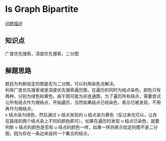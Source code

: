 # Is Graph Bipartite

[问题描述](https://leetcode.com/problems/is-graph-bipartite/)

## 知识点

广度优先搜索，深度优先搜索，二分图

## 解题思路

题目为判断给定的图是否为二分图，可以利用染色法解决。  
利用广度优先搜索或是深度优先搜索遍历图，在遍历的同时为结点染色，颜色只有两种，分别为绿色和黄色。由于图可能为非连通图，为了遍历所有结点，需要尝试让所有结点作为根结点，开始遍历，当然如果结点已经染色，表示已被发现，不用再作为根结点。  
v 结点染为绿色，然后通过 v 结点发现的 u 结点染为黄色（反过来也可以，让存在路径的两个结点染上不同的颜色即可）。如果在遍历时发现 u 结点已染色，就要判断 v 结点的颜色是否和 u 结点的颜色一样，如果一样则表示给定的图不是二分图，因为存在一条边来自同一个集合的结点。
